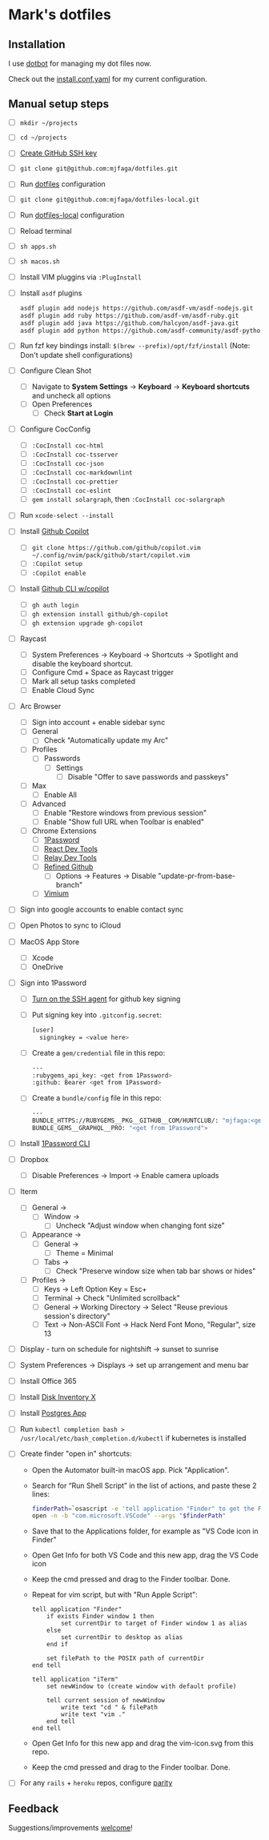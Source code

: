 # Mark's dotfiles

## Installation

I use [dotbot](https://github.com/anishathalye/dotbot) for managing my dot files now.

Check out the [install.conf.yaml](./install.conf.yaml) for my current configuration.

## Manual setup steps

- [ ] `mkdir ~/projects`
- [ ] `cd ~/projects`
- [ ] [Create GitHub SSH key](https://help.github.com/en/articles/generating-a-new-ssh-key-and-adding-it-to-the-ssh-agent)
- [ ] `git clone git@github.com:mjfaga/dotfiles.git`
- [ ] Run [dotfiles](https://www.github.com/mjfaga/dotfiles) configuration
- [ ] `git clone git@github.com:mjfaga/dotfiles-local.git`
- [ ] Run [dotfiles-local](https://www.github.com/mjfaga/dotfiles-local) configuration
- [ ] Reload terminal
- [ ] `sh apps.sh`
- [ ] `sh macos.sh`
- [ ] Install VIM pluggins via `:PlugInstall`
- [ ] Install `asdf` plugins

  ```sh
  asdf plugin add nodejs https://github.com/asdf-vm/asdf-nodejs.git
  asdf plugin add ruby https://github.com/asdf-vm/asdf-ruby.git
  asdf plugin add java https://github.com/halcyon/asdf-java.git
  asdf plugin add python https://github.com/asdf-community/asdf-python.git
  ```

- [ ] Run fzf key bindings install: `$(brew --prefix)/opt/fzf/install` (Note: Don't update shell
      configurations)
- [ ] Configure Clean Shot
  - [ ] Navigate to **System Settings** -> **Keyboard** -> **Keyboard shortcuts** and uncheck all
        options
  - [ ] Open Preferences
    - [ ] Check **Start at Login**
- [ ] Configure CocConfig
  - [ ] `:CocInstall coc-html`
  - [ ] `:CocInstall coc-tsserver`
  - [ ] `:CocInstall coc-json`
  - [ ] `:CocInstall coc-markdownlint`
  - [ ] `:CocInstall coc-prettier`
  - [ ] `:CocInstall coc-eslint`
  - [ ] `gem install solargraph`, then `:CocInstall coc-solargraph`
- [ ] Run `xcode-select --install`
- [ ] Install
      [Github Copilot](https://docs.github.com/en/copilot/getting-started-with-github-copilot?tool=vimneovim)

  - [ ] `git clone https://github.com/github/copilot.vim ~/.config/nvim/pack/github/start/copilot.vim`
  - [ ] `:Copilot setup`
  - [ ] `:Copilot enable`

- [ ] Install
      [Github CLI w/copilot](https://docs.github.com/en/copilot/managing-copilot/configure-personal-settings/installing-github-copilot-in-the-cli)
  - [ ] `gh auth login`
  - [ ] `gh extension install github/gh-copilot`
  - [ ] `gh extension upgrade gh-copilot`
- [ ] Raycast
  - [ ] System Preferences -> Keyboard -> Shortcuts -> Spotlight and disable the keyboard shortcut.
  - [ ] Configure Cmd + Space as Raycast trigger
  - [ ] Mark all setup tasks completed
  - [ ] Enable Cloud Sync
- [ ] Arc Browser
  - [ ] Sign into account + enable sidebar sync
  - [ ] General
    - [ ] Check "Automatically update my Arc"
  - [ ] Profiles
    - [ ] Passwords
      - [ ] Settings
        - [ ] Disable "Offer to save passwords and passkeys"
  - [ ] Max
    - [ ] Enable All
  - [ ] Advanced
    - [ ] Enable "Restore windows from previous session"
    - [ ] Enable "Show full URL when Toolbar is enabled"
  - [ ] Chrome Extensions
    - [ ] [1Password](https://chromewebstore.google.com/detail/1password-%E2%80%93-password-mana/aeblfdkhhhdcdjpifhhbdiojplfjncoa?hl=en)
    - [ ] [React Dev Tools](https://chromewebstore.google.com/detail/react-developer-tools/fmkadmapgofadopljbjfkapdkoienihi?hl=en)
    - [ ] [Relay Dev Tools](https://chromewebstore.google.com/detail/relay-developer-tools/ncedobpgnmkhcmnnkcimnobpfepidadl?hl=en)
    - [ ] [Refined Github](https://chromewebstore.google.com/detail/refined-github/hlepfoohegkhhmjieoechaddaejaokhf?pli=1)
      - [ ] Options -> Features -> Disable "update-pr-from-base-branch"
    - [ ] [Vimium](https://chromewebstore.google.com/detail/vimium/dbepggeogbaibhgnhhndojpepiihcmeb?hl=en)
- [ ] Sign into google accounts to enable contact sync
- [ ] Open Photos to sync to iCloud
- [ ] MacOS App Store
  - [ ] Xcode
  - [ ] OneDrive
- [ ] Sign into 1Password

  - [ ] [Turn on the SSH agent](https://blog.1password.com/git-commit-signing/?utm_source=google&utm_medium=cpc&utm_campaign=18388341772&utm_content=&utm_term=&gclid=Cj0KCQiAx6ugBhCcARIsAGNmMbhUaZJ4RXEhaEf1q5nWzB5lxcL_rA1uzkVCgIw_KkTXmTqXwabTlIUaAs4xEALw_wcB&gclsrc=aw.ds)
        for github key signing
  - [ ] Put signing key into `.gitconfig.secret`:

    ```sh
    [user]
      signingkey = <value here>
    ```

  - [ ] Create a `gem/credential` file in this repo:

    ```sh
    ---
    :rubygems_api_key: <get from 1Password>
    :github: Bearer <get from 1Password>
    ```

  - [ ] Create a `bundle/config` file in this repo:

    ```sh
    ---
    BUNDLE_HTTPS://RUBYGEMS__PKG__GITHUB__COM/HUNTCLUB/: "mjfaga:<get from 1Password>"
    BUNDLE_GEMS__GRAPHQL__PRO: "<get from 1Password">
    ```

- [ ] Install [1Password CLI](https://support.1password.com/command-line-getting-started/)
- [ ] Dropbox
  - [ ] Disable Preferences -> Import -> Enable camera uploads
- [ ] Iterm
  - [ ] General ->
    - [ ] Window ->
      - [ ] Uncheck "Adjust window when changing font size"
  - [ ] Appearance ->
    - [ ] General ->
      - [ ] Theme = Minimal
    - [ ] Tabs ->
      - [ ] Check "Preserve window size when tab bar shows or hides"
  - [ ] Profiles ->
    - [ ] Keys -> Left Option Key = Esc+
    - [ ] Terminal -> Check "Unlimited scrollback"
    - [ ] General -> Working Directory -> Select "Reuse previous session's directory"
    - [ ] Text -> Non-ASCII Font -> Hack Nerd Font Mono, "Regular", size 13
- [ ] Display - turn on schedule for nightshift -> sunset to sunrise
- [ ] System Preferences -> Displays -> set up arrangement and menu bar
- [ ] Install Office 365
- [ ] Install [Disk Inventory X](http://www.derlien.com/index.html)
- [ ] Install [Postgres App](https://postgresapp.com/downloads.html)
- [ ] Run `kubectl completion bash > /usr/local/etc/bash_completion.d/kubectl` if kubernetes is
      installed
- [ ] Create finder "open in" shortcuts:

  - Open the Automator built-in macOS app. Pick "Application".
  - Search for “Run Shell Script” in the list of actions, and paste these 2 lines:

    ```sh
    finderPath=`osascript -e 'tell application "Finder" to get the POSIX path of (target of front window as alias)'`
    open -n -b "com.microsoft.VSCode" --args "$finderPath"
    ```

  - Save that to the Applications folder, for example as "VS Code icon in Finder"
  - Open Get Info for both VS Code and this new app, drag the VS Code icon
  - Keep the cmd pressed and drag to the Finder toolbar. Done.
  - Repeat for vim script, but with "Run Apple Script":

    ```
    tell application "Finder"
        if exists Finder window 1 then
            set currentDir to target of Finder window 1 as alias
        else
            set currentDir to desktop as alias
        end if

        set filePath to the POSIX path of currentDir
    end tell

    tell application "iTerm"
        set newWindow to (create window with default profile)

        tell current session of newWindow
            write text "cd " & filePath
            write text "vim ."
        end tell
    end tell
    ```

  - Open Get Info for this new app and drag the vim-icon.svg from this repo.
  - Keep the cmd pressed and drag to the Finder toolbar. Done.

- [ ] For any `rails` + `heroku` repos, configure [parity](https://github.com/thoughtbot/parity)

## Feedback

Suggestions/improvements [welcome](https://github.com/mjfaga/dotfiles/issues)!
